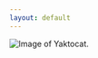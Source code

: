 ```yaml
---
layout: default
---
```


![Image of Yaktocat](https://octodex.github.com/images/yaktocat.png).

<br>


